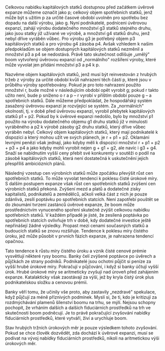 Celkovou nabídku kapitálových statků dostupnou před začátkem úvěrové expanze můžeme označit jako p; celkový objem spotřebních statků, jenž může být s užitím p za určité časové období uvolněn pro spotřebu bez dopadu na další výrobu, jako g. Nyní podnikatelé, podníceni úvěrovou expanzí, zahájí výrobu dodatečného množství g3 statků stejného druhu, jako jsou statky již užívané ve výrobě, a množství g4 statků druhu, jenž nebyl dříve vyráběn vůbec. Pro výrobu g3 je potřebný objem p3 kapitálových statků a pro výrobu g4 zásoba p4. Avšak vzhledem k našim předpokladům se objem dostupných kapitálových statků nezměnil a množství p3 a p4 se nedostává. Právě tato skutečnost odlišuje „umělý" boom vytvořený úvěrovou expanzí od „normálního" rozšíření výroby, které může vyvolat jen přidání množství p3 a p4 k p.

Nazvěme objem kapitálových statků, jenž musí být reinvestován z hrubých tržeb z výroby za určité období kvůli nahrazení těch částí p, které jsou v průběhu výroby spotřebovány. Pokud je pro toto nahrazení použito množství r, bude možné v následujícím období opět vyrobit g; pokud r takto užito není, bude p sníženo o r a p – r vyrobí v příštím období pouze g – a spotřebních statků. Dále můžeme předpokládat, že hospodářský systém zasažený úvěrovou expanzí je rozvíjející se systém. Za „normálních" okolností, tj. v době před úvěrovou expanzí, vyrobil přebytek kapitálových statků p1 + p2. Pokud by k úvěrové expanzi nedošlo, bylo by množství p1 použito na výrobu dodatečného objemu g1 druhu statků již v minulosti vyráběného a p2 k výrobě zásoby g2 druhu statků, který dříve vůbec vyráběn nebyl. Celkový objem kapitálových statků, který mají podnikatelé k dispozici a který mohou užít ve svých plánech, je r + p1 + p2. Oklamáni levnými penězi však jednají, jako kdyby měli k dispozici množství r + p1 + p2 + p3 + p4 a jako kdyby mohli vyrobit nejen g + g1 + g2, ale navíc i g3 + g4. Snaží se nabídnutím vyšší ceny přebít své konkurenty v soutěži o podíl na zásobě kapitálových statků, která není dostatečná k uskutečnění jejich přespříliš ambiciózních plánů.

Následný vzestup cen výrobních statků může zpočátku převýšit růst cen spotřebních statků. To může vyvolat tendenci k poklesu čisté úrokové míry. S dalším postupem expanze však růst cen spotřebních statků zvýšení cen výrobních statků překoná. Zvýšení mezd a platů a dodatečné zisky kapitalistů, podnikatelů a zemědělců, ačkoli velká část z nich je pouze zdánlivá, zesílí poptávku po spotřebních statcích. Není zapotřebí pouštět se do zkoumání tvrzení zastánců úvěrové expanze, že boom může prostřednictvím vynuceného spoření skutečně zvýšit celkovou nabídku spotřebních statků. V každém případě je jisté, že zesílená poptávka po spotřebních statcích ovlivňuje trh v době, kdy dodatečné investice ještě nepřinášejí žádné výsledky. Propast mezi cenami současných statků a budoucích statků se znovu rozšiřuje. Tendence k poklesu míry čistého úroku, jež může působit v prvních fázích expanze, je nahrazena tendencí opačnou.

Tato tendence k růstu míry čistého úroku a vznik čisté cenové prémie vysvětlují některé rysy boomu. Banky čelí zvýšené poptávce po úvěrech a půjčkách ze strany podniků. Podnikatelé jsou ochotni půjčit si peníze za vyšší hrubé úrokové míry. Pokračují v půjčování, i když si banky účtují vyšší úrok. Hrubé úrokové míry se aritmeticky zvyšují nad úroveň před zahájením expanze. Katalakticky však zaostávají za výší, jež by kryla čistý úrok plus podnikatelskou složku a cenovou prémii.

Banky věří tomu, že učinily vše proto, aby zastavily „nezdravé" spekulace, když půjčují za méně příznivých podmínek. Myslí si, že ti, kdo je kritizují za rozdmýchávání plamenů šílenství boomu na trhu, se mýlí. Nejsou schopny pochopit, že vrháním dalších a dalších fiduciárních prostředků na trh ve skutečnosti boom podněcují. Je to právě pokračující zvyšování nabídky fiduciárních prostředků, které vytváří, živí a urychluje boom.

Stav hrubých tržních úrokových měr je pouze výsledkem tohoto zvyšování. Pokud se chce člověk dozvědět, zda dochází k úvěrové expanzi, musí se podívat na vývoj nabídky fiduciárních prostředků, nikoli na aritmetickou výši úrokových měr.